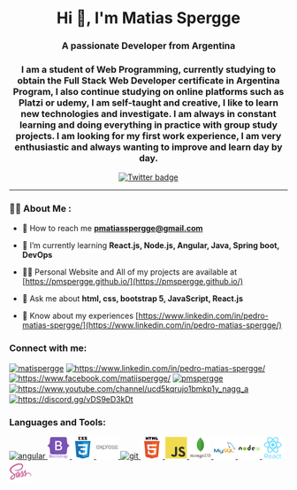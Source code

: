 <div id="header" align="center">
    <h1 align="center">Hi 👋, I'm Matias Spergge</h1>
    <h3 align="center">A passionate Developer from Argentina</h3>
    <h3 align="center">I am a student of Web Programming, currently studying to obtain the Full Stack Web Developer certificate in Argentina Program, I also continue studying on online platforms such as Platzi or udemy, I am self-taught and creative, I like to learn new technologies and investigate. I am always in constant learning and doing everything in practice with group study projects. I am looking for my first work experience, I am very enthusiastic and always wanting to improve and learn day by day.</h3>
</div>

<div id="badges" align="center">
    <a href="https://twitch.tv/mattlio">
      <img src="https://img.shields.io/twitch/status/mattlio?color=red&logo=Twitch&style=for-the-badge" alt="Twitter badge">
    </a>
</div>

---
### 😶‍🌫️ About Me :

- 📩 How to reach me **pmatiasspergge@gmail.com**

- 🌱 I’m currently learning **React.js, Node.js, Angular, Java, Spring boot, DevOps**

- 👨‍💻 Personal Website and All of my projects are available at [https://pmspergge.github.io/](https://pmspergge.github.io/)

- 💬 Ask me about **html, css, bootstrap 5, JavaScript, React.js**

- 📄 Know about my experiences [https://www.linkedin.com/in/pedro-matias-spergge/](https://www.linkedin.com/in/pedro-matias-spergge/)

<h3 align="left">Connect with me:</h3>
<p align="left">
<a href="https://twitter.com/matispergge" target="blank"><img align="center" src="https://raw.githubusercontent.com/rahuldkjain/github-profile-readme-generator/master/src/images/icons/Social/twitter.svg" alt="matispergge" height="30" width="40" /></a>
<a href="https://linkedin.com/in/https://www.linkedin.com/in/pedro-matias-spergge/" target="blank"><img align="center" src="https://raw.githubusercontent.com/rahuldkjain/github-profile-readme-generator/master/src/images/icons/Social/linked-in-alt.svg" alt="https://www.linkedin.com/in/pedro-matias-spergge/" height="30" width="40" /></a>
<a href="https://fb.com/https://www.facebook.com/matiispergge/" target="blank"><img align="center" src="https://raw.githubusercontent.com/rahuldkjain/github-profile-readme-generator/master/src/images/icons/Social/facebook.svg" alt="https://www.facebook.com/matiispergge/" height="30" width="40" /></a>
<a href="https://instagram.com/pmspergge" target="blank"><img align="center" src="https://raw.githubusercontent.com/rahuldkjain/github-profile-readme-generator/master/src/images/icons/Social/instagram.svg" alt="pmspergge" height="30" width="40" /></a>
<a href="https://www.youtube.com/c/https://www.youtube.com/channel/ucd5kqrujo1bmkp1y_nagg_a" target="blank"><img align="center" src="https://raw.githubusercontent.com/rahuldkjain/github-profile-readme-generator/master/src/images/icons/Social/youtube.svg" alt="https://www.youtube.com/channel/ucd5kqrujo1bmkp1y_nagg_a" height="30" width="40" /></a>
<a href="https://discord.gg/https://discord.gg/vDS9eD3kDt" target="blank"><img align="center" src="https://raw.githubusercontent.com/rahuldkjain/github-profile-readme-generator/master/src/images/icons/Social/discord.svg" alt="https://discord.gg/vDS9eD3kDt" height="30" width="40" /></a>
</p>

<h3 align="left">Languages and Tools:</h3>
<p align="left"> <a href="https://angular.io" target="_blank" rel="noreferrer"> <img src="https://angular.io/assets/images/logos/angular/angular.svg" alt="angular" width="40" height="40"/> </a> <a href="https://getbootstrap.com" target="_blank" rel="noreferrer"> <img src="https://raw.githubusercontent.com/devicons/devicon/master/icons/bootstrap/bootstrap-plain-wordmark.svg" alt="bootstrap" width="40" height="40"/> </a> <a href="https://www.w3schools.com/css/" target="_blank" rel="noreferrer"> <img src="https://raw.githubusercontent.com/devicons/devicon/master/icons/css3/css3-original-wordmark.svg" alt="css3" width="40" height="40"/> </a> <a href="https://expressjs.com" target="_blank" rel="noreferrer"> <img src="https://raw.githubusercontent.com/devicons/devicon/master/icons/express/express-original-wordmark.svg" alt="express" width="40" height="40"/> </a> <a href="https://git-scm.com/" target="_blank" rel="noreferrer"> <img src="https://www.vectorlogo.zone/logos/git-scm/git-scm-icon.svg" alt="git" width="40" height="40"/> </a> <a href="https://www.w3.org/html/" target="_blank" rel="noreferrer"> <img src="https://raw.githubusercontent.com/devicons/devicon/master/icons/html5/html5-original-wordmark.svg" alt="html5" width="40" height="40"/> </a> <a href="https://developer.mozilla.org/en-US/docs/Web/JavaScript" target="_blank" rel="noreferrer"> <img src="https://raw.githubusercontent.com/devicons/devicon/master/icons/javascript/javascript-original.svg" alt="javascript" width="40" height="40"/> </a> <a href="https://www.mongodb.com/" target="_blank" rel="noreferrer"> <img src="https://raw.githubusercontent.com/devicons/devicon/master/icons/mongodb/mongodb-original-wordmark.svg" alt="mongodb" width="40" height="40"/> </a> <a href="https://www.mysql.com/" target="_blank" rel="noreferrer"> <img src="https://raw.githubusercontent.com/devicons/devicon/master/icons/mysql/mysql-original-wordmark.svg" alt="mysql" width="40" height="40"/> </a> <a href="https://nodejs.org" target="_blank" rel="noreferrer"> <img src="https://raw.githubusercontent.com/devicons/devicon/master/icons/nodejs/nodejs-original-wordmark.svg" alt="nodejs" width="40" height="40"/> </a> <a href="https://reactjs.org/" target="_blank" rel="noreferrer"> <img src="https://raw.githubusercontent.com/devicons/devicon/master/icons/react/react-original-wordmark.svg" alt="react" width="40" height="40"/> </a> <a href="https://sass-lang.com" target="_blank" rel="noreferrer"> <img src="https://raw.githubusercontent.com/devicons/devicon/master/icons/sass/sass-original.svg" alt="sass" width="40" height="40"/> </a> </p>

